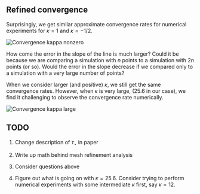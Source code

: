 Refined convergence
-------------------

Surprisingly, we get similar approximate convergence rates for numerical experiments
for $\kappa=1$ and $\kappa=-1/2$.

![Convergence kappa nonzero](./refined-convergence-small-ks.png)

How come the error in the slope of the line is much larger?
Could it be because we are comparing a simulation with $n$
points to a simulation with $2n$ points (or so).
Would the error in the slope decrease if we compared only
to a simulation with a very large number of points?

When we consider larger (and positive) $\kappa$,
we still get the same convergence rates.
However, when $\kappa$ is very large, (25.6 in our case),
we find it challenging to observe the convergence rate
numerically.

![Convergence kappa large](./refined-convergence-large-positiveks.png)

TODO
----

1.  Change description of $\tau_{\star}$ in paper

2.  Write up math behind mesh refinement analysis

3.  Consider questions above

4.  Figure out what is going on with $\kappa=25.6$. 
    Consider trying to perform numerical experiments with some intermediate $\kappa$ first, say $\kappa = 12$.

